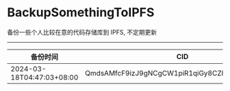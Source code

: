 # BackupSomethingToIPFS
备份一些个人比较在意的代码存储库到 IPFS, 不定期更新

---

| 备份时间                  | CID                                            |
| ------------------------- | ---------------------------------------------- |
| 2024-03-18T04:47:03+08:00 | QmdsAMfcF9izJ9gNCgCW1piR1qiGy8CZhxBcQQykYSjPB5 |
